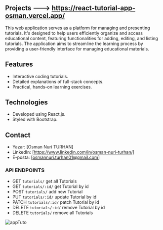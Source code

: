 ## Projects ---> https://react-tutorial-app-osman.vercel.app/

This web application serves as a platform for managing and presenting tutorials. It's designed to help users efficiently organize and access educational content, featuring functionalities for adding, editing, and listing tutorials. The application aims to streamline the learning process by providing a user-friendly interface for managing educational materials.

## Features
- Interactive coding tutorials.
- Detailed explanations of full-stack concepts.
- Practical, hands-on learning exercises.

## Technologies
- Developed using React.js.
- Styled with Bootstrap.
  
## Contact
- Yazar: [Osman Nuri TURHAN]
- LinkedIn: [https://www.linkedin.com/in/osman-nuri-turhan/]
- E-posta: [osmannuri.turhan01@gmail.com]


### API ENDPOINTS

- GET `tutorials/` get all Tutorials
- GET `tutorials/:id/` get Tutorial by id
- POST `tutorials/` add new Tutorial
- PUT `tutorials/:id/` update Tutorial by id
- PATCH `tutorials/:id/` patch Tutorial by id
- DELETE `tutorials/:id/` remove Tutorial by id
- DELETE `tutorials/` remove all Tutorials

![appTuto](https://github.com/osmannuriturhan/ReactTutorialApp/assets/140538437/4de3be27-0383-4998-980e-06b6b1240869)
